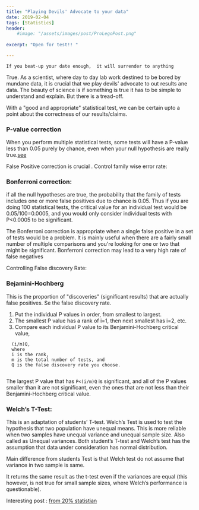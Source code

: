 ```yaml
---
title: "Playing Devils' Advocate to your data"
date: 2019-02-04
tags: [Statistics]
header:
    #image: "/assets/images/post/ProLegoPost.png"
    
excerpt: "Open for test!! "

---
```


`
If you beat-up your date enough,  it will surrender to anything
`

True.  As a scientist, where day to day lab work destined to be bored by mundane data, it 
is crucial that we play devils' advocate to out results ane data. The beauty of science is 
if something is true it has to be simple to understand and explain. But there is a 
tread-off. 

With a "good and appropriate" statistical test, we can be certain upto a point about the
correctness of our results/claims.

### P-value correction
When you perform multiple statistical tests, some tests will have a P-value less than 0.05 purely by chance, 
even when your null hypothesis are really true.[see](http://www.biostathandbook.com/multiplecomparisons.html)


False Positive correction is crucial . Control family wise error rate: 
### Bonferroni correction:
if all the null hypotheses are true, the probability that the family of tests 
includes one or more false positives due to chance is 0.05.
Thus if you are doing 100 statistical tests, the critical value for an individual 
test would be 0.05/100=0.0005, and you would only consider individual tests 
with P<0.0005 to be significant.

The Bonferroni correction is appropriate when a single false positive in a set of 
tests would be a problem.
It is mainly useful when there are a fairly small number of multiple comparisons 
and you're looking for one or two that might be significant. 
Bonferroni correction may lead to a very high rate of false negatives

Controlling False discovery Rate: 
### Bejamini-Hochberg
This is the proportion of "discoveries" (significant results) that are actually false
positives. Se the false discovery rate.

1. Put the individual P values in order, from smallest to largest.
2. The smallest P value has a rank of i=1, then next smallest has i=2, etc. 
3. Compare each individual P value to its Benjamini-Hochberg critical value, 

```  
  (i/m)Q, 
  where 
  i is the rank,
  m is the total number of tests, and 
  Q is the false discovery rate you choose. 
  
```
          
    
The largest P value that has ```P<(i/m)Q``` is significant, 
and all of the P values smaller than it are not significant,
even the ones that are not less than their Benjamini-Hochberg critical value.

### Welch’s T-Test:
This is an adaptation of students’ T-test. Welch’s Test is used to test the 
hypothesis that two population have unequal means. 
This is more reliable when two samples have unequal variance and unequal sample size. 
Also called as Unequal variances.
Both student’s T-test and Welch’s test has the assumption that data under 
consideration has normal distribution.

Main difference from students Test is that Welch test do not assume that variance in 
two sample is same.  

It returns the same result as the t-test even if the variances are equal 
(this however, is not true for small sample sizes, where Welch’s performance is questionable).

Interesting post : [from 20% statistian](http://daniellakens.blogspot.com/2015/01/always-use-welchs-t-test-instead-of.html)